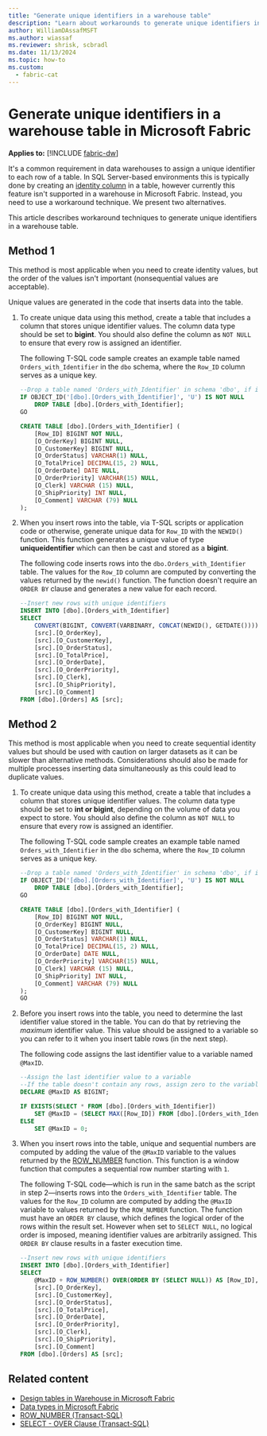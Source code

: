 ```yaml
---
title: "Generate unique identifiers in a warehouse table"
description: "Learn about workarounds to generate unique identifiers in a Microsoft Fabric warehouse table."
author: WilliamDAssafMSFT
ms.author: wiassaf
ms.reviewer: shrisk, scbradl
ms.date: 11/13/2024
ms.topic: how-to
ms.custom:
  - fabric-cat
---
```


# Generate unique identifiers in a warehouse table in Microsoft Fabric

**Applies to:** [!INCLUDE [fabric-dw](includes/applies-to-version/fabric-dw.md)]

It's a common requirement in data warehouses to assign a unique identifier to each row of a table. In SQL Server-based environments this is typically done by creating an [identity column](/sql/t-sql/statements/create-table-transact-sql-identity-property?view=sql-server-ver16&preserve-view=true) in a table, however currently this feature isn't supported in a warehouse in Microsoft Fabric. Instead, you need to use a workaround technique. We present two alternatives.

This article describes workaround techniques to generate unique identifiers in a warehouse table.

## Method 1

This method is most applicable when you need to create identity values, but the order of the values isn't important (nonsequential values are acceptable).

Unique values are generated in the code that inserts data into the table.

1. To create unique data using this method, create a table that includes a column that stores unique identifier values. The column data type should be set to **bigint**. You should also define the column as `NOT NULL` to ensure that every row is assigned an identifier.

    The following T-SQL code sample creates an example table named `Orders_with_Identifier` in the `dbo` schema, where the `Row_ID` column serves as a unique key.
    
    ```sql
    --Drop a table named 'Orders_with_Identifier' in schema 'dbo', if it exists
    IF OBJECT_ID('[dbo].[Orders_with_Identifier]', 'U') IS NOT NULL
        DROP TABLE [dbo].[Orders_with_Identifier];
    GO
    
    CREATE TABLE [dbo].[Orders_with_Identifier] (
        [Row_ID] BIGINT NOT NULL,
        [O_OrderKey] BIGINT NULL,
        [O_CustomerKey] BIGINT NULL,
        [O_OrderStatus] VARCHAR(1) NULL,
        [O_TotalPrice] DECIMAL(15, 2) NULL,
        [O_OrderDate] DATE NULL,
        [O_OrderPriority] VARCHAR(15) NULL,
        [O_Clerk] VARCHAR (15) NULL,
        [O_ShipPriority] INT NULL,
        [O_Comment] VARCHAR (79) NULL
    );
    ```

1. When you insert rows into the table, via T-SQL scripts or application code or otherwise, generate unique data for `Row_ID` with the `NEWID()` function. This function generates a unique value of type **uniqueidentifier** which can then be cast and stored as a **bigint**.

    The following code inserts rows into the `dbo.Orders_with_Identifier` table. The values for the `Row_ID` column are computed by converting the values returned by the `newid()` function. The function doesn't require an `ORDER BY` clause and generates a new value for each record.

    ```sql
    --Insert new rows with unique identifiers
    INSERT INTO [dbo].[Orders_with_Identifier]
    SELECT
        CONVERT(BIGINT, CONVERT(VARBINARY, CONCAT(NEWID(), GETDATE()))) AS [Row_ID],
        [src].[O_OrderKey],
        [src].[O_CustomerKey],
        [src].[O_OrderStatus],
        [src].[O_TotalPrice],
        [src].[O_OrderDate],
        [src].[O_OrderPriority],
        [src].[O_Clerk],
        [src].[O_ShipPriority],
        [src].[O_Comment]
    FROM [dbo].[Orders] AS [src];
    ```

## Method 2

This method is most applicable when you need to create sequential identity values but should be used with caution on larger datasets as it can be slower than alternative methods. Considerations should also be made for multiple processes inserting data simultaneously as this could lead to duplicate values.

1. To create unique data using this method, create a table that includes a column that stores unique identifier values. The column data type should be set to **int or bigint**,  depending on the volume of data you expect to store. You should also define the column as `NOT NULL` to ensure that every row is assigned an identifier.

    The following T-SQL code sample creates an example table named `Orders_with_Identifier` in the `dbo` schema, where the `Row_ID` column serves as a unique key.

    ```sql
    --Drop a table named 'Orders_with_Identifier' in schema 'dbo', if it exists
    IF OBJECT_ID('[dbo].[Orders_with_Identifier]', 'U') IS NOT NULL
        DROP TABLE [dbo].[Orders_with_Identifier];
    GO
    
    CREATE TABLE [dbo].[Orders_with_Identifier] (
        [Row_ID] BIGINT NOT NULL,
        [O_OrderKey] BIGINT NULL,
        [O_CustomerKey] BIGINT NULL,
        [O_OrderStatus] VARCHAR(1) NULL,
        [O_TotalPrice] DECIMAL(15, 2) NULL,
        [O_OrderDate] DATE NULL,
        [O_OrderPriority] VARCHAR(15) NULL,
        [O_Clerk] VARCHAR (15) NULL,
        [O_ShipPriority] INT NULL,
        [O_Comment] VARCHAR (79) NULL
    );
    GO
    ```

1. Before you insert rows into the table, you need to determine the last identifier value stored in the table. You can do that by retrieving the _maximum_ identifier value. This value should be assigned to a variable so you can refer to it when you insert table rows (in the next step).

    The following code assigns the last identifier value to a variable named `@MaxID`.
    
    ```sql
    --Assign the last identifier value to a variable
    --If the table doesn't contain any rows, assign zero to the variable
    DECLARE @MaxID AS BIGINT;
    
    IF EXISTS(SELECT * FROM [dbo].[Orders_with_Identifier])
        SET @MaxID = (SELECT MAX([Row_ID]) FROM [dbo].[Orders_with_Identifier]);
    ELSE
        SET @MaxID = 0;
    ```

1. When you insert rows into the table, unique and sequential numbers are computed by adding the value of the `@MaxID` variable to the values returned by the [ROW\_NUMBER](/sql/t-sql/functions/row-number-transact-sql?view=fabric6&preserve-view=true) function. This function is a window function that computes a sequential row number starting with `1`.
    
    The following T-SQL code—which is run in the same batch as the script in step 2—inserts rows into the `Orders_with_Identifier` table. The values for the `Row_ID` column are computed by adding the `@MaxID` variable to values returned by the `ROW_NUMBER` function. The function must have an `ORDER BY` clause, which defines the logical order of the rows within the result set. However when set to `SELECT NULL`, no logical order is imposed, meaning identifier values are arbitrarily assigned. This `ORDER BY` clause results in a faster execution time.

    ```sql
    --Insert new rows with unique identifiers
    INSERT INTO [dbo].[Orders_with_Identifier]
    SELECT
        @MaxID + ROW_NUMBER() OVER(ORDER BY (SELECT NULL)) AS [Row_ID],
        [src].[O_OrderKey],
        [src].[O_CustomerKey],
        [src].[O_OrderStatus],
        [src].[O_TotalPrice],
        [src].[O_OrderDate],
        [src].[O_OrderPriority],
        [src].[O_Clerk],
        [src].[O_ShipPriority],
        [src].[O_Comment]
    FROM [dbo].[Orders] AS [src];
    ```
    
## Related content

- [Design tables in Warehouse in Microsoft Fabric](tables.md)
- [Data types in Microsoft Fabric](data-types.md)
- [ROW_NUMBER (Transact-SQL)](/sql/t-sql/functions/row-number-transact-sql?view=fabric&preserve-view=true)
- [SELECT - OVER Clause (Transact-SQL)](/sql/t-sql/queries/select-over-clause-transact-sql?view=fabric&preserve-view=true)
